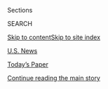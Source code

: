 <div id="app">

<div>

<div class="NYTAppHideMasthead css-zz1s19 e1suatyy0">

<div class="section css-ui9rw0 e1suatyy2">

<div class="css-11hrj97 er09x8g0">

<div class="css-6n7j50">

</div>

<span class="css-1dv1kvn">Sections</span>

<div class="css-10488qs">

<span class="css-1dv1kvn">SEARCH</span>

</div>

[Skip to content](#site-content)[Skip to site index](#site-index)

</div>

<div id="masthead-section-label" class="css-1fnb9ct eaxe0e00">

[U.S.
News](https://www.nytimes3xbfgragh.onion/section/us)

</div>

<div class="css-10698na e1huz5gh0">

</div>

</div>

<div id="masthead-bar-one" class="section hasLinks css-15hmgas e1csuq9d3">

<div class="css-uqyvli e1csuq9d0">

</div>

<div class="css-1uqjmks e1csuq9d1">

</div>

<div class="css-9e9ivx">

[](https://myaccount.nytimes3xbfgragh.onion/auth/login?response_type=cookie&client_id=vi)

</div>

<div class="css-1bvtpon e1csuq9d2">

[Today’s Paper](https://www.nytimes3xbfgragh.onion/section/todayspaper)

</div>

</div>

</div>

</div>

<div data-aria-hidden="false">

<div id="site-content" data-role="main">

<div class="css-1ffjgkm">

</div>

<div id="top-wrapper" class="css-15p45cc eaca97t0" type="top">

<div id="top-slug" class="css-19x0jxb eaca97t1" hidden="">

Advertisement

</div>

[Continue reading the main
story](#after-top)

<div class="ad top-wrapper" style="text-align:center;height:100%;display:block;min-height:90px">

<div id="top" class="place-ad" data-position="top" data-size-key="top">

</div>

</div>

<div id="after-top">

</div>

</div>

<div id="collection-us" class="section css-15h4p1b e9abtgs0">

<div class="css-1j21atc e1svk9qx1">

<div class="css-fmiefx e1svk9qx2">

<div class="css-1hk7r2m eu54l5x0">

<div id="sponsor-wrapper" class="css-7a1pgi eaca97t0" type="sponsor" hidden="">

<div id="sponsor-slug" class="css-1l4mleb eaca97t1" hidden="">

Supported by

</div>

[Continue reading the main
story](#after-sponsor)

<div id="sponsor" class="ad sponsor-wrapper" style="text-align:left;height:100%;display:block">

</div>

<div id="after-sponsor">

</div>

</div>

</div>

</div>

<div class="css-nfcc9b e1svk9qx3">

<div class="css-vl9dhg e1svk9qx5">

<div class="css-1nrhkj6 e1svk9qx6">

# U.S. News

<div class="follow-button-placeholder" data-collection-id="">

</div>

</div>

</div>

</div>

</div>

<div class="css-4svvz1 ekkqrpp0">

<div id="collection-highlights-container" class="section css-18l1u7x e46isfb1">

<div class="css-m1whxf ekkqrpp1">

## Highlights

1.  ![<span class="css-1nk1g0h e1oaj3zl2"><span class="css-1dv1kvn">Credit</span></span>](https://static01.graylady3jvrrxbe.onion/images/2020/09/12/us/12fires-briefing-lede/merlin_176895348_e49164dd-4bd6-469f-a6b1-1fc2cd77eb6b-threeByTwoMediumAt2X.jpg)
    
    <div class="css-xbztij">
    
    <div class="css-1hyfx7x">
    
    [![](https://static01.graylady3jvrrxbe.onion/images/2020/09/12/us/12fires-briefing-lede/12fires-briefing-lede-thumbStandard.jpg)](/2020/09/12/us/wildfires-live-updates.html)
    
    </div>
    
    ## [Wildfires Live Updates: Dozens Missing as States Look to Weather for Relief](/2020/09/12/us/wildfires-live-updates.html)
    
    President Trump will visit California on Monday to be briefed about
    blazes that have burned more than three million acres. Tens of
    thousands of people have evacuated in
        Oregon.
    
    <span class="css-me3p27"></span>
    
    </div>

2.  1.  ![<span class="css-1nk1g0h e1oaj3zl2"><span class="css-1dv1kvn">Credit</span>Max
        Whittaker for The New York
        Times</span>](https://static01.graylady3jvrrxbe.onion/images/2020/09/12/us/12fire-deaths-1/merlin_176841003_0a016dc9-8d53-4a2e-9dd6-f4930c18ad35-threeByTwoMediumAt2X.jpg)
        
        <div class="css-1r9cexg">
        
        <div class="css-1ox3lt4">
        
        [![](https://static01.graylady3jvrrxbe.onion/images/2020/09/12/us/12fire-deaths-1/12fire-deaths-1-thumbStandard.jpg)](/2020/09/12/us/wildfire-deaths.html)
        
        </div>
        
        ## [As the West Coast Burns, Communities Unravel With Each Death](/2020/09/12/us/wildfire-deaths.html)
        
        The fires have killed at least 17 people, leaving families and
        communities devastated up and down the West
        Coast.
        
        <span class="css-me3p27"></span><span class="css-1dydysp e4e4i5l3"></span><span class="css-9voj2j">By
        <span class="css-1baulvz" itemprop="name">Thomas Fuller</span>
        and <span class="css-1baulvz last-byline" itemprop="name">Giulia
        McDonnell Nieto del
        Rio</span></span>
        
        </div>
    
    2.  ![<span class="css-1nk1g0h e1oaj3zl2"><span class="css-1dv1kvn">Credit</span>Chandan
        Khanna/Agence France-Presse — Getty
        Images</span>](https://static01.graylady3jvrrxbe.onion/images/2020/09/11/us/11FLORIDA/merlin_175868121_76151c14-3957-4bdf-8651-d2cec4b05839-threeByTwoMediumAt2X.jpg)
        
        <div class="css-1r9cexg">
        
        <div class="css-1ox3lt4">
        
        [![](https://static01.graylady3jvrrxbe.onion/images/2020/09/11/us/11FLORIDA/merlin_175868121_76151c14-3957-4bdf-8651-d2cec4b05839-thumbStandard.jpg)](/2020/09/11/us/florida-felon-voting-rights.html)
        
        </div>
        
        ## [Ex-Felons in Florida Must Pay Fines Before Voting, Appeals Court Rules](/2020/09/11/us/florida-felon-voting-rights.html)
        
        In a reversal, a court said Floridians who had completed
        sentences for felonies must pay fines and fees before voting.
        The State Constitution was amended in 2018 to restore their
        rights.
        
        <span class="css-me3p27"></span><span class="css-1dydysp e4e4i5l3"></span><span class="css-9voj2j">By
        <span class="css-1baulvz last-byline" itemprop="name">Patricia
        Mazzei</span></span>
        
        </div>
    
    3.  ![<span class="css-1nk1g0h e1oaj3zl2"><span class="css-1dv1kvn">Credit</span>Kristina
        Barker for The New York
        Times</span>](https://static01.graylady3jvrrxbe.onion/images/2020/09/11/us/11wildfires-oregon02/11wildfires-oregon02-threeByTwoMediumAt2X.jpg)
        
        <div class="css-1r9cexg">
        
        <div class="css-1ox3lt4">
        
        [![](https://static01.graylady3jvrrxbe.onion/images/2020/09/11/us/11wildfires-oregon02/11wildfires-oregon02-thumbStandard.jpg)](/2020/09/11/us/fires-oregon-california-washington.html)
        
        </div>
        
        ## [A Line of Fire South of Portland and a Yearslong Recovery Ahead](/2020/09/11/us/fires-oregon-california-washington.html)
        
        Firefighters continued to battle blazes along the West Coast
        that have now charred nearly five million acres. At least 17
        people are dead, with dozens still
        missing.
        
        <span class="css-me3p27"></span><span class="css-1dydysp e4e4i5l3"></span><span class="css-9voj2j">By
        <span class="css-1baulvz" itemprop="name">Jack Healy</span>,
        <span class="css-1baulvz" itemprop="name">Jack Nicas</span> and
        <span class="css-1baulvz last-byline" itemprop="name">Mike
        Baker</span></span>
        
        </div>

</div>

</div>

<div id="mid1-wrapper" class="css-1mn4oms eaca97t0" type="rank">

<div id="mid1-slug" class="css-1tag3rd eaca97t1">

Advertisement

</div>

[Continue reading the main
story](#after-mid1)

<div id="mid1" class="ad mid1-wrapper" style="text-align:center;height:100%;display:block">

</div>

<div id="after-mid1">

</div>

</div>

</div>

<div class="css-185go5a e1o5byef0">

<div class="css-15cbhtu">

  - [Latest](#stream-panel)
  - <span class="css-6n7j50">Search</span>
    <div class="control">
    <div class="label-container css-1dv1kvn">
    Search
    </div>
    <div class="css-wm4t3d">
    **<span id="clear-search-input" class="css-1dv1kvn">Clear this text
    input</span>
    </div>
    </div>
    <span class="css-1iovbfw"></span>

<div id="stream-panel" class="section css-8msx5b e1jz0cab1">

<div class="css-13mho3u">

1.  
    
    <div class="css-1cp3ece">
    
    <div class="css-1l4spti">
    
    [](/2020/09/12/us/politics/colorado-postal-service-lawsuit-election-mailer.html)
    
    <div class="css-79elbk">
    
    ![](https://static01.graylady3jvrrxbe.onion/images/2020/09/12/us/politics/12dc-postal-pix1/12dc-postal-pix1-thumbWide.jpg?quality=75&auto=webp&disable=upscale)
    
    </div>
    
    ## Colorado Official Sues Postal Service Over Election Mailer She Says Misleads Voters
    
    The suit comes as the Postal Service has drawn scrutiny for a mail
    delivery slowdown that Democrats have charged are part of an effort
    by President Trump to hobble mail-in voting to bolster his
    re-election.
    
    <div class="css-1nqbnmb ea5icrr0">
    
    By <span class="css-1n7hynb">Luke Broadwater <span>and</span>
    Kenneth P.
    Vogel</span>
    
    </div>
    
    </div>
    
    <div class="css-1lc2l26 e1xfvim33">
    
    </div>
    
    </div>

2.  
    
    <div class="css-1cp3ece">
    
    <div class="css-1l4spti">
    
    [](/video/us/100000007337615/wildfires-oregon.html)
    
    <div class="css-79elbk">
    
    ![](https://static01.graylady3jvrrxbe.onion/images/2020/09/12/us/12fires-briefing-lede/merlin_176895348_e49164dd-4bd6-469f-a6b1-1fc2cd77eb6b-thumbWide.jpg?quality=75&auto=webp&disable=upscale)
    
    </div>
    
    ### <span class="css-5xm8y ezz4tcd1">Times</span><span class="css-1a54gqt">Video</span>
    
    ## Smoke Cloaks Oregon as Wildfires Continue to Spread
    
    More than a million acres have burned in the state, destroying
    entire towns and filling the air with dangerous smoke.
    
    <div class="css-1nqbnmb ea5icrr0">
    
    By <span class="css-1n7hynb">The Associated Press <span>and</span>
    Reuters</span>
    
    </div>
    
    </div>
    
    <div class="css-1lc2l26 e1xfvim33">
    
    </div>
    
    </div>

3.  
    
    <div class="css-1cp3ece">
    
    <div class="css-1l4spti">
    
    [](/2020/09/12/us/politics/trump-coronavirus-treatment-vaccine.html)
    
    <div class="css-79elbk">
    
    ![](https://static01.graylady3jvrrxbe.onion/images/2020/09/13/us/politics/13dc-virus-pressure-print/merlin_176088858_7c40db35-8cc8-4bee-b732-68147ec7cd7c-thumbWide.jpg?quality=75&auto=webp&disable=upscale)
    
    </div>
    
    ## Trump Pressed for Plasma Therapy. Officials Worry, Is an Unvetted Vaccine Next?
    
    New details of how the president has demanded faster action from
    health agencies help explain the intensifying concern that he could
    demand pre-Election Day approval of a vaccine.
    
    <div class="css-1nqbnmb ea5icrr0">
    
    By <span class="css-1n7hynb">Sharon LaFraniere, Noah Weiland
    <span>and</span> Michael D.
    Shear</span>
    
    </div>
    
    </div>
    
    <div class="css-1lc2l26 e1xfvim33">
    
    </div>
    
    </div>

4.  
    
    <div class="css-1cp3ece">
    
    <div class="css-1l4spti">
    
    [](/2020/09/12/us/wildfire-deaths.html)
    
    <div class="css-79elbk">
    
    ![](https://static01.graylady3jvrrxbe.onion/images/2020/09/12/us/12fire-deaths-1/merlin_176841003_0a016dc9-8d53-4a2e-9dd6-f4930c18ad35-thumbWide.jpg?quality=75&auto=webp&disable=upscale)
    
    </div>
    
    ## As the West Coast Burns, Communities Unravel With Each Death
    
    The fires have killed at least 17 people, leaving families and
    communities devastated up and down the West Coast.
    
    <div class="css-1nqbnmb ea5icrr0">
    
    By <span class="css-1n7hynb">Thomas Fuller <span>and</span> Giulia
    McDonnell Nieto del
    Rio</span>
    
    </div>
    
    </div>
    
    <div class="css-1lc2l26 e1xfvim33">
    
    </div>
    
    </div>

5.  
    
    <div class="css-1cp3ece">
    
    <div class="css-1l4spti">
    
    [](/2020/09/12/us/politics/alaska-democrats-independent-challengers.html)
    
    <div class="css-79elbk">
    
    ![](https://static01.graylady3jvrrxbe.onion/images/2020/09/13/us/politics/13dc-alaska1/13dc-alaska1-thumbWide.jpg?quality=75&auto=webp&disable=upscale)
    
    </div>
    
    ## Targeting Conservative Terrain, Democrats Look to Independent Challengers in Alaska
    
    The bids of two congressional candidates are shaping up as crucial
    tests of whether a centrist label can overcome resistance to
    Democrats in a conservative-leaning state.
    
    <div class="css-1nqbnmb ea5icrr0">
    
    By <span class="css-1n7hynb">Carl
    Hulse</span>
    
    </div>
    
    </div>
    
    <div class="css-1lc2l26 e1xfvim33">
    
    </div>
    
    </div>

6.  
    
    <div class="css-1cp3ece">
    
    <div class="css-1l4spti">
    
    [](/2020/09/12/health/fires-air-california.html)
    
    <div class="css-79elbk">
    
    ![](https://static01.graylady3jvrrxbe.onion/images/2020/09/11/science/00SANFRAN-ESSAY1/00SANFRAN-ESSAY1-thumbWide.jpg?quality=75&auto=webp&disable=upscale)
    
    </div>
    
    ## Now It’s Not Safe at Home Either. Wildfires Bring Ashen Air Into the House.
    
    Our reporter, a San Francisco resident, describes family life amid a
    pandemic and a natural disaster.
    
    <div class="css-1nqbnmb ea5icrr0">
    
    By <span class="css-1n7hynb">Matt
    Richtel</span>
    
    </div>
    
    </div>
    
    <div class="css-1lc2l26 e1xfvim33">
    
    </div>
    
    </div>

7.  
    
    <div class="css-1cp3ece">
    
    <div class="css-1l4spti">
    
    [](/2020/09/12/us/politics/trump-nobel-peace-prize.html)
    
    <div class="css-79elbk">
    
    ![](https://static01.graylady3jvrrxbe.onion/images/2020/09/12/us/politics/12dc-trump-peace/12dc-trump-peace-thumbWide.jpg?quality=75&auto=webp&disable=upscale)
    
    </div>
    
    ### <span class="css-m70j1g">White House Memo</span>
    
    ## Mandela, Gorbachev, Trump? A Disruptive President Plays Peacemaker
    
    President Trump seems exceedingly unlikely to receive a call from
    the Nobel Committee next month, but all the talk of peace prizes
    spotlights what has become a core foreign policy message in recent
    weeks.
    
    <div class="css-1nqbnmb ea5icrr0">
    
    By <span class="css-1n7hynb">Michael
    Crowley</span>
    
    </div>
    
    </div>
    
    <div class="css-1lc2l26 e1xfvim33">
    
    </div>
    
    </div>

8.  
    
    <div class="css-1cp3ece">
    
    <div class="css-1l4spti">
    
    [](/2020/09/12/us/wildfires-live-updates.html)
    
    <div class="css-79elbk">
    
    ![](https://static01.graylady3jvrrxbe.onion/images/2020/09/12/us/12fires-briefing-lede/merlin_176895348_e49164dd-4bd6-469f-a6b1-1fc2cd77eb6b-thumbWide.jpg?quality=75&auto=webp&disable=upscale)
    
    </div>
    
    ## Wildfires Live Updates: Dozens Missing as States Look to Weather for Relief
    
    President Trump will visit California on Monday to be briefed about
    blazes that have burned more than three million acres. Tens of
    thousands of people have evacuated in
    Oregon.
    
    <div class="css-1nqbnmb ea5icrr0">
    
    </div>
    
    </div>
    
    <div class="css-1lc2l26 e1xfvim33">
    
    </div>
    
    </div>

9.  
    
    <div class="css-1cp3ece">
    
    <div class="css-1l4spti">
    
    [](/2020/09/12/climate/methane-natural-gas-flaring.html)
    
    <div class="css-79elbk">
    
    ![](https://static01.graylady3jvrrxbe.onion/images/2020/09/13/climate/13CLI-METHANE1/04CLI-METHANE1-thumbWide.jpg?quality=75&auto=webp&disable=upscale)
    
    </div>
    
    ## A Secret Recording Reveals Oil Executives’ Private Views on Climate Change
    
    At a meeting last year, industry leaders contradicted public claims
    that emissions of climate-warming methane are under control
    
    <div class="css-1nqbnmb ea5icrr0">
    
    By <span class="css-1n7hynb">Hiroko
    Tabuchi</span>
    
    </div>
    
    </div>
    
    <div class="css-1lc2l26 e1xfvim33">
    
    </div>
    
    </div>

10. 
    
    <div class="css-1cp3ece">
    
    <div class="css-1l4spti">
    
    [](/2020/09/12/us/politics/biden-trump-poll-wisconsin-minnesota.html)
    
    <div class="css-79elbk">
    
    ![](https://static01.graylady3jvrrxbe.onion/images/2020/09/12/us/politics/poll-promo/poll-promo-thumbWide.png?quality=75&auto=webp&disable=upscale)
    
    </div>
    
    ## Trump Onslaught Against Biden Falls Short of a Breakthrough
    
    President Trump has leveled scathing law-and-order attacks on Joseph
    Biden for weeks. But a new poll shows Mr. Biden ahead in three
    states Mr. Trump hopes to pick up, and maintaining a lead in
    Wisconsin.
    
    <div class="css-1nqbnmb ea5icrr0">
    
    By <span class="css-1n7hynb">Alexander Burns <span>and</span>
    Jonathan Martin</span>
    
    </div>
    
    </div>
    
    <div class="css-1lc2l26 e1xfvim33">
    
    </div>
    
    </div>

<div class="css-13mho3u">

<div class="css-1t62hi8">

<div class="css-1stvaey">

Show
More

<div>

<div style="border:0;clip:rect(0 0 0 0);height:1px;margin:-1px;overflow:hidden;white-space:nowrap;padding:0;width:1px;position:absolute" data-role="log" data-aria-live="assertive">

</div>

<div style="border:0;clip:rect(0 0 0 0);height:1px;margin:-1px;overflow:hidden;white-space:nowrap;padding:0;width:1px;position:absolute" data-role="log" data-aria-live="assertive">

</div>

<div style="border:0;clip:rect(0 0 0 0);height:1px;margin:-1px;overflow:hidden;white-space:nowrap;padding:0;width:1px;position:absolute" data-role="log" data-aria-live="polite">

</div>

<div style="border:0;clip:rect(0 0 0 0);height:1px;margin:-1px;overflow:hidden;white-space:nowrap;padding:0;width:1px;position:absolute" data-role="log" data-aria-live="polite">

</div>

</div>

</div>

</div>

</div>

</div>

<div class="css-g6hk37 supplemental">

<div id="mid2-wrapper" class="css-10wkyv7 eaca97t0" type="lede">

<div id="mid2-slug" class="css-1tag3rd eaca97t1">

Advertisement

</div>

[Continue reading the main
story](#after-mid2)

<div id="mid2" class="ad mid2-wrapper" style="text-align:center;height:100%;display:block;min-height:250px">

</div>

<div id="after-mid2">

</div>

</div>

<div id="mktg-wrapper" class="css-oxle51 eaca97t0" type="mktg">

<div id="mktg-slug" class="css-1tag3rd eaca97t1">

Advertisement

</div>

[Continue reading the main
story](#after-mktg)

<div id="mktg" class="ad mktg-wrapper" style="text-align:center;height:100%;display:block">

</div>

<div id="after-mktg">

</div>

</div>

</div>

</div>

</div>

</div>

</div>

</div>

## Site Index

<div>

</div>

## Site Information Navigation

  - [© <span>2020</span> <span>The New York Times
    Company</span>](https://help.nytimes3xbfgragh.onion/hc/en-us/articles/115014792127-Copyright-notice)

<!-- end list -->

  - [NYTCo](https://www.nytco.com/)
  - [Contact
    Us](https://help.nytimes3xbfgragh.onion/hc/en-us/articles/115015385887-Contact-Us)
  - [Work with us](https://www.nytco.com/careers/)
  - [Advertise](https://nytmediakit.com/)
  - [T Brand Studio](http://www.tbrandstudio.com/)
  - [Your Ad
    Choices](https://www.nytimes3xbfgragh.onion/privacy/cookie-policy#how-do-i-manage-trackers)
  - [Privacy](https://www.nytimes3xbfgragh.onion/privacy)
  - [Terms of
    Service](https://help.nytimes3xbfgragh.onion/hc/en-us/articles/115014893428-Terms-of-service)
  - [Terms of
    Sale](https://help.nytimes3xbfgragh.onion/hc/en-us/articles/115014893968-Terms-of-sale)
  - [Site
    Map](https://spiderbites.nytimes3xbfgragh.onion)
  - [Help](https://help.nytimes3xbfgragh.onion/hc/en-us)
  - [Subscriptions](https://www.nytimes3xbfgragh.onion/subscription?campaignId=37WXW)

</div>

</div>
